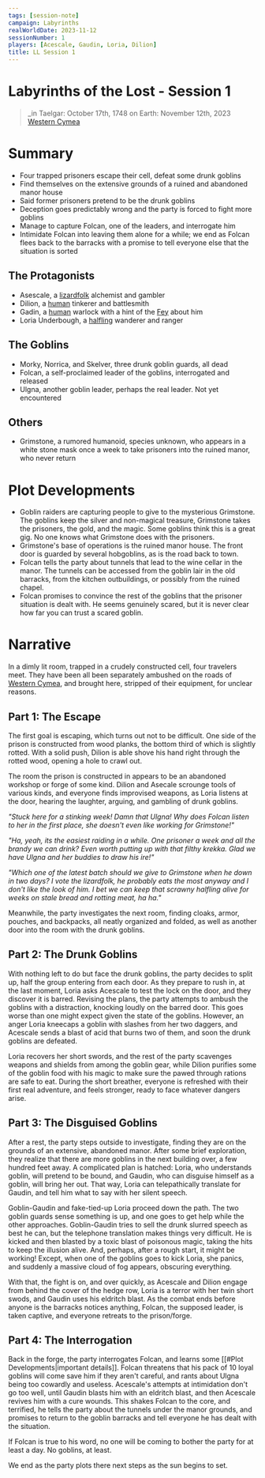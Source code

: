```yaml
---
tags: [session-note]
campaign: Labyrinths
realWorldDate: 2023-11-12
sessionNumber: 1
players: [Acescale, Gaudin, Loria, Dilion]
title: LL Session 1
---
```

# Labyrinths of the Lost - Session 1
>_in Taelgar: October 17th, 1748
>on Earth: November 12th, 2023
>[Western Cymea](<../../gazetteer/western-green-sea/cymea/western-cymea.md>)

# Summary
- Four trapped prisoners escape their cell, defeat some drunk goblins
- Find themselves on the extensive grounds of a ruined and abandoned manor house
- Said former prisoners pretend to be the drunk goblins
- Deception goes predictably wrong and the party is forced to fight more goblins
- Manage to capture Folcan, one of the leaders, and interrogate him
- Intimidate Folcan into leaving them alone for a while; we end as Folcan flees back to the barracks with a promise to tell everyone else that the situation is sorted
## The Protagonists
- Asescale, a [lizardfolk](<../../species/children-of-the-embodied-gods/lizardfolk/lizardfolk.md>) alchemist and gambler
- Dilion, a [human](<../../species/children-of-divine-creation/humans/humans.md>) tinkerer and battlesmith
- Gadin, a [human](<../../species/children-of-divine-creation/humans/humans.md>) warlock with a hint of the [Fey](<../../species/children-of-the-riving/fey/fey.md>) about him
- Loria Underbough, a [halfling](<../../species/children-of-the-embodied-gods/halflings/halflings.md>) wanderer and ranger
## The Goblins
- Morky, Norrica, and Skelver, three drunk goblin guards, all dead
- Folcan, a self-proclaimed leader of the goblins, interrogated and released
- Ulgna, another goblin leader, perhaps the real leader. Not yet encountered
## Others
- Grimstone, a rumored humanoid, species unknown, who appears in a white stone mask once a week to take prisoners into the ruined manor, who never return
# Plot Developments

- Goblin raiders are capturing people to give to the mysterious Grimstone. The goblins keep the silver and non-magical treasure, Grimstone takes the prisoners, the gold, and the magic. Some goblins think this is a great gig. No one knows what Grimstone does with the prisoners.
- Grimstone's base of operations is the ruined manor house. The front door is guarded by several hobgoblins, as is the road back to town. 
- Folcan tells the party about tunnels that lead to the wine cellar in the manor. The tunnels can be accessed from the goblin lair in the old barracks, from the kitchen outbuildings, or possibly from the ruined chapel. 
- Folcan promises to convince the rest of the goblins that the prisoner situation is dealt with. He seems genuinely scared, but it is never clear how far you can trust a scared goblin. 
# Narrative

In a dimly lit room, trapped in a crudely constructed cell, four travelers meet. They have been all been separately ambushed on the roads of [Western Cymea](<../../gazetteer/western-green-sea/cymea/western-cymea.md>), and brought here, stripped of their equipment, for unclear reasons. 
## Part 1: The Escape

The first goal is escaping, which turns out not to be difficult. One side of the prison is constructed from wood planks, the bottom third of which is slightly rotted. With a solid push, Dilion is able shove his hand right through the rotted wood, opening a hole to crawl out. 

The room the prison is constructed in appears to be an abandoned workshop or forge of some kind. Dilion and Asecale scrounge tools of various kinds, and everyone finds improvised weapons, as Loria listens at the door, hearing the laughter, arguing, and gambling of drunk goblins. 

*"Stuck here for a stinking week! Damn that Ulgna! Why does Folcan listen to her in the first place, she doesn't even like working for Grimstone!"*

*"Ha, yeah, its the easiest raiding in a while. One prisoner a week and all the brandy we can drink? Even worth putting up with that filthy krekka. Glad we have Ulgna and her buddies to draw his ire!"*

*"Which one of the latest batch should we give to Grimstone when he down in two days? I vote the lizardfolk, he probably eats the most anyway and I don't like the look of him. I bet we can keep that scrawny halfling alive for weeks on stale bread and rotting meat, ha ha."*

Meanwhile, the party investigates the next room, finding cloaks, armor, pouches, and backpacks, all neatly organized and folded, as well as another door into the room with the drunk goblins. 
## Part 2: The Drunk Goblins

With nothing left to do but face the drunk goblins, the party decides to split up, half the group entering from each door. As they prepare to rush in, at the last moment, Loria asks Acescale to test the lock on the door, and they discover it is barred. Revising the plans, the party attempts to ambush the goblins with a distraction, knocking loudly on the barred door. This goes worse than one might expect given the state of the goblins. However, an anger Loria kneecaps a goblin with slashes from her two daggers, and Acescale sends a blast of acid that burns two of them, and soon the drunk goblins are defeated. 

Loria recovers her short swords, and the rest of the party scavenges weapons and shields from among the goblin gear, while Dilion purifies some of the goblin food with his magic to make sure the pawed through rations are safe to eat. During the short breather, everyone is refreshed with their first real adventure, and feels stronger, ready to face whatever dangers arise. 

## Part 3: The Disguised Goblins

After a rest, the party steps outside to investigate, finding they are on the grounds of an extensive, abandoned manor. After some brief exploration, they realize that there are more goblins in the next building over, a few hundred feet away. A complicated plan is hatched: Loria, who understands goblin, will pretend to be bound, and Gaudin, who can disguise himself as a goblin, will bring her out. That way, Loria can telepathically translate for Gaudin, and tell him what to say with her silent speech. 

Goblin-Gaudin and fake-tied-up Loria proceed down the path. The two goblin guards sense something is up, and one goes to get help while the other approaches. Goblin-Gaudin tries to sell the drunk slurred speech as best he can, but the telephone translation makes things very difficult. He is kicked and then blasted by a toxic blast of poisonous magic, taking the hits to keep the illusion alive. And, perhaps, after a rough start, it might be working! Except, when one of the goblins goes to kick Loria, she panics, and suddenly a massive cloud of fog appears, obscuring everything. 

With that, the fight is on, and over quickly, as Acescale and Dilion engage from behind the cover of the hedge row, Loria is a terror with her twin short swods, and Gaudin uses his eldritch blast. As the combat ends before anyone is the barracks notices anything, Folcan, the supposed leader, is taken captive, and everyone retreats to the prison/forge. 

## Part 4: The Interrogation

Back in the forge, the party interrogates Folcan, and learns some [[#Plot Developments|important details]]. Folcan threatens that his pack of 10 loyal goblins will come save him if they aren't careful, and rants about Ulgna being too cowardly and useless. Acescale's attempts at intimidation don't go too well, until Gaudin blasts him with an eldritch blast, and then Acescale revives him with a cure wounds. This shakes Folcan to the core, and terrified, he tells the party about the tunnels under the manor grounds, and promises to return to the goblin barracks and tell everyone he has dealt with the situation. 

If Folcan is true to his word, no one will be coming to bother the party for at least a day. No goblins, at least. 

We end as the party plots there next steps as the sun begins to set. 



